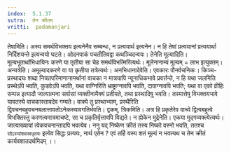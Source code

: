 ```yaml
---
index:  5.1.37
sutra:  तेन क्रीतम्
vritti:  padamanjari
---
```


तेषामिति। अस्य समर्थविभक्तय इत्यनेनैव सम्बन्धः, न प्रत्ययार्थ इत्यनेन। न हि तेषां प्रत्ययानां प्रत्ययार्था निर्दिशयन्ते इत्यन्वयो घटते। ओदनपाकं पचतीतिवद्वा कथञ्चिदन्वयः।
	तेनेति मूल्यादिति। मूल्यभूतार्थाभिधायिनः करणे या तृतीया सा चेह समर्थविभत्मिरित्यर्थः। मूलेनानाम्यं मूल्यम् = लाभ इत्युक्तम्। अन्यत्रेति। अमूल्यादकरणे वा या कृतीया तत्रेत्यर्थः। अनभिधानादेवेति। एवकारः पौनर्वचनिकः। किञ्च- प्रस्थादयः शब्दा नियतपरिमाणानामर्थानां वाचका न मात्रयापि न्यूनाधिकभावे प्रवर्त्तन्ते, न हि यथा जलमिति प्रस्थेऽपि भवति, कुडवेऽपि भवति, यथा वाग्निरिति भ्राष्ट्राग्नावपि भवति, दावाग्नावपि भवति; यथा वा एको व्रीहिः सम्पन्न इत्यादौ जात्यात्मना सर्वासां व्यक्तीनामैक्यं प्रतीयते, तथा प्रस्थादिषु भवति। तस्मात्तेषु विभक्तयभावे यावतस्ये वाचकास्तावदेव गम्यते। वाक्ये तु प्रस्थाभ्याम्, प्रस्थैरिति द्विवचनबहुवचनबलात्तावतोऽनेकस्यावगतिर्भवति।
	द्वकम्, त्रिकमिति। अत्र हि प्रकृतेरेव वाच्ये द्वित्वबहुत्वे विभक्तिस्तु करणत्वमात्रमाचष्टे, सा च प्रकृतिर्वृत्तावपि विद्यते। न ह्येकेन मुद्रेनेति। एकया मुद्गव्यक्त्येत्यर्थः। जात्याख्यायां त्वेकवचनान्तादपि भवत्येव। ननु यद् निष्केण क्रीतं तस्य निष्को वस्नो भवति, ततश्च `सोऽस्यांशवस्रभृतयः` इत्येव सिद्धः प्रत्ययः, नार्थ एतेन ? एवं तर्हि यस्य शतं मूल्यं न भवत्यथ च तेन क्रीतं कार्यवशातदर्थमिदम् ।।

